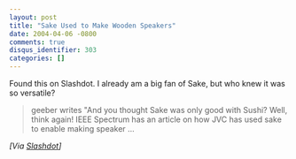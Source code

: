 ```yaml
---
layout: post
title: "Sake Used to Make Wooden Speakers"
date: 2004-04-06 -0800
comments: true
disqus_identifier: 303
categories: []
---
```

Found this on Slashdot. I already am a big fan of Sake, but who knew it
was so versatile?

> geeber writes "And you thought Sake was only good with Sushi? Well,
> think again! IEEE Spectrum has an article on how JVC has used sake to
> enable making speaker ...

*[Via [Slashdot](http://slashdot.org/article.pl?sid=04/04/06/0020218)]*

